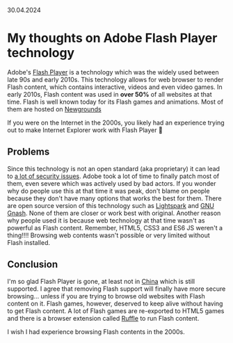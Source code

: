 30.04.2024
# My thoughts on Adobe Flash Player technology
Adobe's [Flash Player](https://en.m.wikipedia.org/wiki/Adobe_Flash_Player) is a technology which was the widely used between late 90s and early 2010s.
This technology allows for web browser to render Flash content, which contains interactive, videos and even video games. In early 2010s, Flash content was used in **over 50%** of all websites at that time.
Flash is well known today for its Flash games and animations. Most of them are hosted on [Newgrounds](https://newgrounds.com)

If you were on the Internet in the 2000s, you likely had an experience trying out to make Internet Explorer work with Flash Player 🙂
## Problems
Since this technology is not an open standard (aka proprietary) it can lead to [a lot of security issues](https://www.cvedetails.com/vulnerability-list/vendor_id-53/product_id-6761/Adobe-Flash-Player.html). Adobe took a lot of time to finally patch most of them, even severe which was actively used by bad actors.
If you wonder why do people use this at that time it was peak, don't blame on people because they don't have many options that works the best for them. There are open source version of this technology such as [Lightspark](https://lightspark.github.io/) and [GNU Gnash](https://www.gnu.org/software/gnash/). None of them are closer or work best with original.
Another reason why people used it is because web technology at that time wasn't as powerful as Flash content. Remember, HTML5, CSS3 and ES6 JS weren't a thing!!!! Browsing web contents wasn't possible or very limited without Flash installed.  

## Conclusion
I'm so glad Flash Player is gone, at least not in [China](https://en.m.wikipedia.org/wiki/Adobe_Flash_Player#Mainland_China%E2%80%93specific_variant) which is still supported. I agree that removing Flash support will finally have more secure browsing... unless if you are trying to browse old websites with Flash content on it.
Flash games, however, deserved to keep alive without having to get Flash content. A lot of Flash games are re-exported to HTML5 games and there is a browser extension called [Ruffle](https://ruffle.rs/) to run Flash content. 

I wish I had experience browsing Flash contents in the 2000s.
